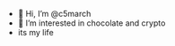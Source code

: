 - 👋 Hi, I’m @c5march
- 👀 I’m interested in chocolate and crypto
- its my life

<!---
c5march/c5march is a ✨ special ✨ repository because its `README.md` (this file) appears on your GitHub profile.
You can click the Preview link to take a look at your changes.
--->

